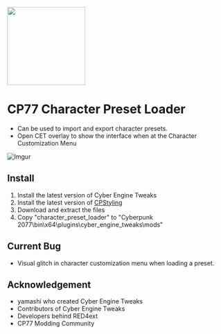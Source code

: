 <a href="https://www.buymeacoffee.com/mingm"><img src="https://img.buymeacoffee.com/button-api/?text=Buy me a coffee&emoji=&slug=mingm&button_colour=FF5F5F&font_colour=ffffff&font_family=Comic&outline_colour=000000&coffee_colour=FFDD00" width="180px"></a>

# CP77 Character Preset Loader
- Can be used to import and export character presets.
- Open CET overlay to show the interface when at the Character Customization Menu

![Imgur](https://i.imgur.com/c83jOnv.gif)

## Install
1. Install the latest version of Cyber Engine Tweaks
2. Install the latest version of [CPStyling](https://www.nexusmods.com/cyberpunk2077/mods/1718/)
3. Download and extract the files
4. Copy "character_preset_loader" to "Cyberpunk 2077\bin\x64\plugins\cyber_engine_tweaks\mods\"

## Current Bug
- Visual glitch in character customization menu when loading a preset.

## Acknowledgement
- yamashi who created Cyber Engine Tweaks
- Contributors of Cyber Engine Tweaks
- Developers behind RED4ext
- CP77 Modding Community

